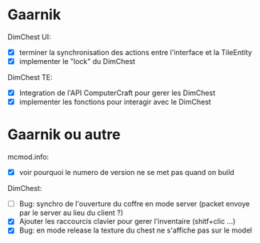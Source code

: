 Gaarnik
=======

DimChest UI:
- [X] terminer la synchronisation des actions entre l'interface et la TileEntity
- [X] implementer le "lock" du DimChest

DimChest TE:
- [X] Integration de l'API ComputerCraft pour gerer les DimChest
- [X] implementer les fonctions pour interagir avec le DimChest

Gaarnik ou autre
================

mcmod.info:
- [X] voir pourquoi le numero de version ne se met pas quand on build

DimChest:
- [ ] Bug: synchro de l'ouverture du coffre en mode server (packet envoye par le server au lieu du client ?)
- [X] Ajouter les raccourcis clavier pour gerer l'inventaire (shitf+clic ...)
- [X] Bug: en mode release la texture du chest ne s'affiche pas sur le model

